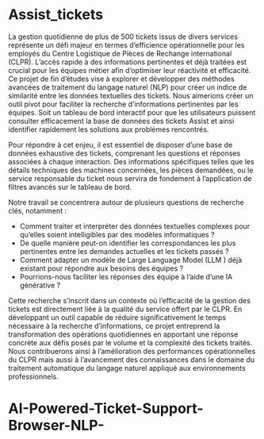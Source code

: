 # Assist_tickets

La gestion quotidienne de plus de 500 tickets issus de divers services représente un défi majeur en
termes d’efficience opérationnelle pour les employés du Centre Logistique de Pièces de Rechange
international (CLPR). L’accès rapide à des informations pertinentes et déjà traitées est crucial
pour les équipes métier afin d’optimiser leur réactivité et efficacité. Ce projet de fin d’études vise
à explorer et développer des méthodes avancées de traitement du langage naturel (NLP) pour
créer un indice de similarité entre les données textuelles des tickets. Nous aimerions créer un outil
pivot pour faciliter la recherche d’informations pertinentes par les équipes. Soit un tableau de bord
interactif pour que les utilisateurs puissent consulter efficacement la base de données des tickets
Assist et ainsi identifier rapidement les solutions aux problèmes rencontrés.

Pour répondre à cet enjeu, il est essentiel de disposer d’une base de données exhaustive des
tickets, comprenant les questions et réponses associées à chaque interaction. Des informations
spécifiques telles que les détails techniques des machines concernées, les pièces demandées, ou le
service responsable du ticket nous servira de fondement à l’application de filtres avancés sur le
tableau de bord.

Notre travail se concentrera autour de plusieurs questions de recherche clés, notamment :

- Comment traiter et interpréter des données textuelles complexes pour qu’elles soient intelligibles
par des modèles informatiques ?
- De quelle manière peut-on identifier les correspondances les plus pertinentes entre les demandes
actuelles et les tickets passés ?
- Comment adapter un modèle de Large Language Model (LLM ) déjà existant pour répondre aux
besoins des équipes ?
- Pourrions-nous faciliter les réponses des équipe à l’aide d’une IA générative ?
  
Cette recherche s’inscrit dans un contexte où l’efficacité de la gestion des tickets est directement
liée à la qualité du service offert par le CLPR. En développant un outil capable de réduire significativement le temps nécessaire à la recherche d’informations, ce projet entreprend la transformation
des opérations quotidiennes en apportant une réponse concrète aux défis posés par le volume et la
complexité des tickets traités. Nous contribuerons ainsi à l’amélioration des performances opérationnelles du CLPR mais aussi à l’avancement des connaissances dans le domaine du traitement
automatique du langage naturel appliqué aux environnements professionnels.

# AI-Powered-Ticket-Support-Browser-NLP-
